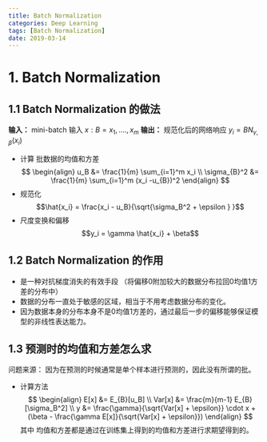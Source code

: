 ```yaml
---
title: Batch Normalization
categories: Deep Learning
tags: [Batch Normalization]
date: 2019-03-14
---
```


# 1. Batch Normalization
## 1.1 Batch Normalization 的做法
**输入：** mini-batch 输入 $x: B={x_1, ...., x_m}$ 
**输出：** 规范化后的网络响应 ${y_i = BN_{\gamma, \beta}(x_i)}$
- 计算 批数据的均值和方差
$$
\begin{align}
u_B &= \frac{1}{m} \sum_{i=1}^m x_i \\
\sigma_{B}^2 &= \frac{1}{m} \sum_{i=1}^m (x_i -u_{B})^2
\end{align}
$$
- 规范化
$$\hat{x_i} = \frac{x_i - u_B}{\sqrt{\sigma_B^2 + \epsilon } }$$
- 尺度变换和偏移
$$y_i = \gamma \hat{x_i} + \beta$$

## 1.2 Batch Normalization 的作用
- 是一种对抗梯度消失的有效手段 （将偏移0附加较大的数据分布拉回0均值1方差的分布中）
- 数据的分布一直处于敏感的区域，相当于不用考虑数据分布的变化。
- 因为数据本身的分布本身不是0均值1方差的，通过最后一步的偏移能够保证模型的非线性表达能力。

## 1.3 预测时的均值和方差怎么求
问题来源： 因为在预测的时候通常是单个样本进行预测的，因此没有所谓的批。
- 计算方法
$$
\begin{align}
E[x] &= E_{B}[u_B] \\
Var[x] &= \frac{m}{m-1} E_{B} [\sigma_B^2] \\
y &= \frac{\gamma}{\sqrt{Var[x] + \epsilon}} \cdot x + (\beta - \frac{\gamma E[x]}{\sqrt{Var[x] + \epsilon}}) 
\end{align}
$$
其中 均值和方差都是通过在训练集上得到的均值和方差进行求期望得到的。